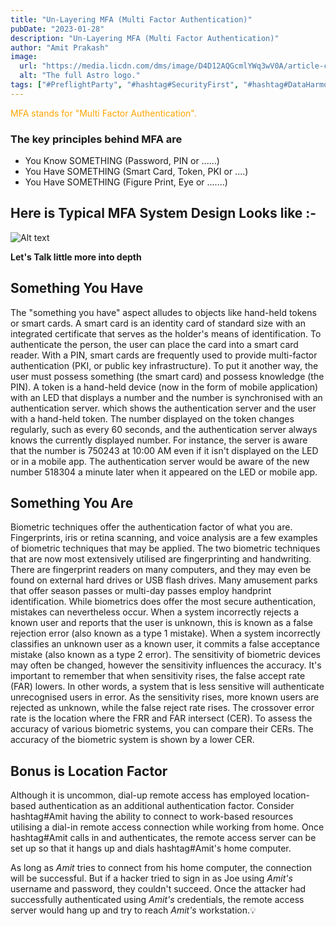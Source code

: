 ```yaml
---
title: "Un-Layering MFA (Multi Factor Authentication)"
pubDate: "2023-01-28"
description: "Un-Layering MFA (Multi Factor Authentication)"
author: "Amit Prakash"
image:
  url: "https://media.licdn.com/dms/image/D4D12AQGcmlYWq3wV0A/article-cover_image-shrink_600_2000/0/1702668857508?e=1710979200&v=beta&t=QSkOewpn2EwepjTF3PN67u1Tof0A7atd2Qgqb9GCcxA"
  alt: "The full Astro logo."
tags: ["#PreflightParty", "#hashtag#SecurityFirst", "#hashtag#DataHarmony", "#hashtag#NoMoreWebWalls"]
---
```


<span style="color:orange">MFA stands for "Multi Factor Authentication".</span>

### The key principles behind MFA are

* You Know SOMETHING (Password, PIN or ......)
* You Have SOMETHING (Smart Card, Token, PKI or ....)
* You Have SOMETHING (Figure Print, Eye or .......)

## Here is Typical MFA System Design Looks like :-

![Alt text](https://media.licdn.com/dms/image/D5612AQGqaFW56b81zA/article-inline_image-shrink_1500_2232/0/1674930191618?e=1713398400&v=beta&t=tg1WibOO6hAYd6wN3-5c_JJ4q3ktmHeI3a_C2J0TeZI)

**Let's Talk little more into depth**

## Something You Have
The "something you have" aspect alludes to objects like hand-held tokens or smart cards. A smart card is an identity card of standard size with an integrated certificate that serves as the holder's means of identification. To authenticate the person, the user can place the card into a smart card reader. With a PIN, smart cards are frequently used to provide multi-factor authentication (PKI, or public key infrastructure). To put it another way, the user must possess something (the smart card) and possess knowledge (the PIN).
A token is a hand-held device (now in the form of mobile application) with an LED that displays a number and the number is synchronised with an authentication server. which shows the authentication server and the user with a hand-held token. The number displayed on the token changes regularly, such as every 60 seconds, and the authentication server always knows the currently displayed number.
For instance, the server is aware that the number is 750243 at 10:00 AM even if it isn't displayed on the LED or in a mobile app. The authentication server would be aware of the new number 518304 a minute later when it appeared on the LED or mobile app.

## Something You Are
Biometric techniques offer the authentication factor of what you are. Fingerprints, iris or retina scanning, and voice analysis are a few examples of biometric techniques that may be applied. The two biometric techniques that are now most extensively utilised are fingerprinting and handwriting. There are fingerprint readers on many computers, and they may even be found on external hard drives or USB flash drives. Many amusement parks that offer season passes or multi-day passes employ handprint identification.
While biometrics does offer the most secure authentication, mistakes can nevertheless occur. When a system incorrectly rejects a known user and reports that the user is unknown, this is known as a false rejection error (also known as a type 1 mistake). When a system incorrectly classifies an unknown user as a known user, it commits a false acceptance mistake (also known as a type 2 error). The sensitivity of biometric devices may often be changed, however the sensitivity influences the accuracy.
It's important to remember that when sensitivity rises, the false accept rate (FAR) lowers. In other words, a system that is less sensitive will authenticate unrecognised users in error. As the sensitivity rises, more known users are rejected as unknown, while the false reject rate rises.
The crossover error rate is the location where the FRR and FAR intersect (CER). To assess the accuracy of various biometric systems, you can compare their CERs. The accuracy of the biometric system is shown by a lower CER.

## Bonus is Location Factor
Although it is uncommon, dial-up remote access has employed location-based authentication as an additional authentication factor. Consider hashtag#Amit having the ability to connect to work-based resources utilising a dial-in remote access connection while working from home. Once hashtag#Amit calls in and authenticates, the remote access server can be set up so that it hangs up and dials hashtag#Amit's home computer.

As long as *Amit* tries to connect from his home computer, the connection will be successful. But if a hacker tried to sign in as Joe using *Amit's* username and password, they couldn't succeed. Once the attacker had successfully authenticated using *Amit's* credentials, the remote access server would hang up and try to reach *Amit's* workstation.💡